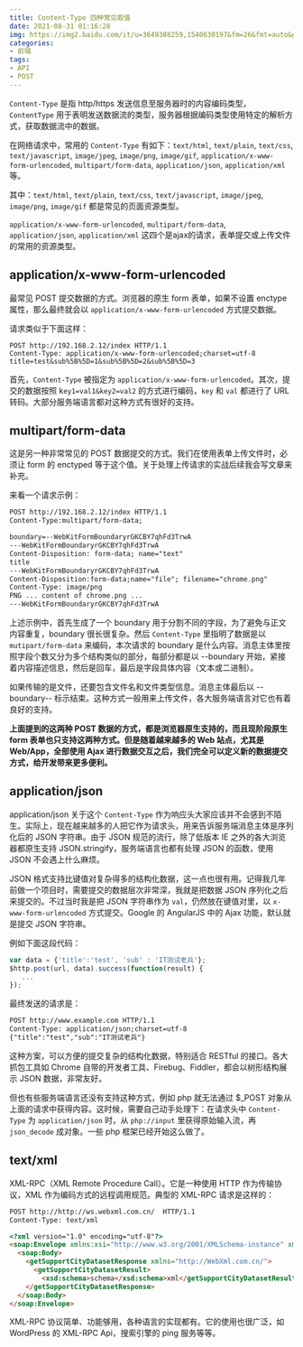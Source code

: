 ```yaml
---
title: Content-Type 四种常见取值
date: 2021-08-31 01:16:28
img: https://img2.baidu.com/it/u=3649388259,1540630197&fm=26&fmt=auto&gp=0.jpg
categories: 
- 前端
tags:
- API
- POST
---
```


`Content-Type` 是指 http/https 发送信息至服务器时的内容编码类型，`ContentType` 用于表明发送数据流的类型，服务器根据编码类型使用特定的解析方式，获取数据流中的数据。

在网络请求中，常用的 `Content-Type` 有如下：`text/html`, `text/plain`, `text/css`, `text/javascript`, `image/jpeg`, `image/png`, `image/gif`, `application/x-www-form-urlencoded`, `multipart/form-data`, `application/json`, `application/xml` 等。

其中：`text/html`, `text/plain`, `text/css`, `text/javascript`, `image/jpeg`, `image/png`, `image/gif` 都是常见的页面资源类型。

`application/x-www-form-urlencoded`, `multipart/form-data`, `application/json`, `application/xml` 这四个是ajax的请求，表单提交或上传文件的常用的资源类型。

## application/x-www-form-urlencoded 

最常见 POST 提交数据的方式。浏览器的原生 form 表单，如果不设置 enctype 属性，那么最终就会以 `application/x-www-form-urlencoded` 方式提交数据。

请求类似于下面这样：

```
POST http://192.168.2.12/index HTTP/1.1 
Content-Type: application/x-www-form-urlencoded;charset=utf-8 
title=test&sub%5B%5D=1&sub%5B%5D=2&sub%5B%5D=3 
```

 首先，`Content-Type` 被指定为 `application/x-www-form-urlencoded`。其次，提交的数据按照 k`ey1=val1&key2=val2` 的方式进行编码，`key` 和 `val` 都进行了 URL 转码。大部分服务端语言都对这种方式有很好的支持。

 ## multipart/form-data

 这是另一种非常常见的 POST 数据提交的方式。我们在使用表单上传文件时，必须让 form 的 enctyped 等于这个值。关于处理上传请求的实战后续我会写文章来补充。

来看一个请求示例：

```html
POST http://192.168.2.12/index HTTP/1.1 
Content-Type:multipart/form-data;

boundary=--WebKitFormBoundaryrGKCBY7qhFd3TrwA 
---WebKitFormBoundaryrGKCBY7qhFd3TrwA 
Content-Disposition: form-data; name="text" 
title 
---WebKitFormBoundaryrGKCBY7qhFd3TrwA 
Content-Disposition:form-data;name="file"; filename="chrome.png" 
Content-Type: image/png 
PNG ... content of chrome.png ... 
---WebKitFormBoundaryrGKCBY7qhFd3TrwA
```

上述示例中，首先生成了一个 boundary 用于分割不同的字段，为了避免与正文内容重复，boundary 很长很复杂。然后 `Content-Type` 里指明了数据是以 `mutipart/form-data` 来编码，本次请求的 boundary 是什么内容。消息主体里按照字段个数又分为多个结构类似的部分，每部分都是以 --boundary 开始，紧接着内容描述信息，然后是回车，最后是字段具体内容（文本或二进制）。

如果传输的是文件，还要包含文件名和文件类型信息。消息主体最后以 --boundary-- 标示结束。这种方式一般用来上传文件，各大服务端语言对它也有着良好的支持。

**上面提到的这两种 POST 数据的方式，都是浏览器原生支持的，而且现阶段原生 form 表单也只支持这两种方式。但是随着越来越多的 Web 站点，尤其是 Web/App，全部使用 Ajax 进行数据交互之后，我们完全可以定义新的数据提交方式，给开发带来更多便利。**

 ## application/json

application/json 关于这个 `Content-Type` 作为响应头大家应该并不会感到不陌生。实际上，现在越来越多的人把它作为请求头，用来告诉服务端消息主体是序列化后的 JSON 字符串。由于 JSON 规范的流行，除了低版本 IE 之外的各大浏览器都原生支持 JSON.stringify，服务端语言也都有处理 JSON 的函数，使用 JSON 不会遇上什么麻烦。

JSON 格式支持比键值对复杂得多的结构化数据，这一点也很有用。记得我几年前做一个项目时，需要提交的数据层次非常深，我就是把数据 JSON 序列化之后来提交的。不过当时我是把 JSON 字符串作为 `val`，仍然放在键值对里，以 `x-www-form-urlencoded` 方式提交。Google 的 AngularJS 中的 Ajax 功能，默认就是提交 JSON 字符串。

例如下面这段代码：

```javascript
var data = {'title':'test', 'sub' : 'IT测试老兵'}; 
$http.post(url, data).success(function(result) { 
   ... 
}); 
```

最终发送的请求是：

```html
POST http://www.example.com HTTP/1.1 
Content-Type: application/json;charset=utf-8 
{"title":"test","sub":"IT测试老兵"} 
```

这种方案，可以方便的提交复杂的结构化数据，特别适合 RESTful 的接口。各大抓包工具如 Chrome 自带的开发者工具、Firebug、Fiddler，都会以树形结构展示 JSON 数据，非常友好。

但也有些服务端语言还没有支持这种方式，例如 php 就无法通过 $_POST 对象从上面的请求中获得内容。这时候，需要自己动手处理下：在请求头中 `Content-Type` 为 `application/json` 时，从 `php://input` 里获得原始输入流，再 `json_decode` 成对象。一些 php 框架已经开始这么做了。

## text/xml

XML-RPC（XML Remote Procedure Call）。它是一种使用 HTTP 作为传输协议，XML 作为编码方式的远程调用规范。典型的 XML-RPC 请求是这样的：

```html
POST http://http://ws.webxml.com.cn/  HTTP/1.1 
Content-Type: text/xml 

<?xml version="1.0" encoding="utf-8"?>
<soap:Envelope xmlns:xsi="http://www.w3.org/2001/XMLSchema-instance" xmlns:xsd="http://www.w3.org/2001/XMLSchema" xmlns:soap="http://schemas.xmlsoap.org/soap/envelope/">
  <soap:Body>
    <getSupportCityDatasetResponse xmlns="http://WebXml.com.cn/">
      <getSupportCityDatasetResult>
        <xsd:schema>schema</xsd:schema>xml</getSupportCityDatasetResult>
    </getSupportCityDatasetResponse>
  </soap:Body>
</soap:Envelope>
```

XML-RPC 协议简单、功能够用，各种语言的实现都有。它的使用也很广泛，如 WordPress 的 XML-RPC Api，搜索引擎的 ping 服务等等。